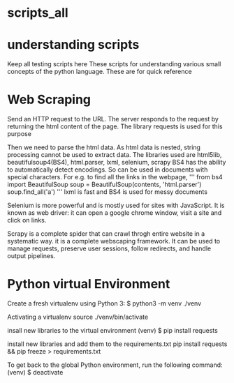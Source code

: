 # scripts_all

# understanding scripts

Keep all testing scripts here
These scripts for understanding various small concepts of the python language.
These are for quick reference

# Web Scraping

Send an HTTP request to the URL.
The server responds to the request by returning the html content of the page.
The library requests is used for this purpose

Then we need to parse the html data.
As html data is nested, string processing cannot be used to extract data.
The libraries used are html5lib, beautifulsoup4(BS4), html.parser,  lxml, selenium, scrapy
BS4 has the ability to automatically detect encodings.
So can be used in documents with special characters.
For e.g. to find all the links in the webpage,
'''
from bs4 import BeautifulSoup
soup = BeautifulSoup(contents, 'html.parser')
soup.find_all('a')
'''
lxml is fast and BS4 is used for messy documents

Selenium is more powerful and is mostly used for sites with JavaScript.
It is known as web driver: it can open a google chrome window, visit a site and click on links.

Scrapy is a complete spider that can crawl throgh entire website in a systematic way.
it is a complete webscaping framework. It can be used to manage requests, 
preserve user sessions, follow redirects, and handle output pipelines.

# Python virtual Environment

Create a fresh virtualenv using Python 3:
$ python3 -m venv ./venv

Activating a virtualenv 
source ./venv/bin/activate

insall new libraries to the virtual environment 
(venv) $ pip install requests

install new libraries and add them to the requirements.txt
pip install requests && pip freeze > requirements.txt

To get back to the global Python environment, run the following command:
(venv) $ deactivate